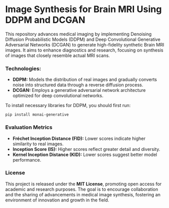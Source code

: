 # Image Synthesis for Brain MRI Using DDPM and DCGAN

This repository advances medical imaging by implementing Denoising Diffusion Probabilistic Models (DDPM) and Deep Convolutional Generative Adversarial Networks (DCGAN) to generate high-fidelity synthetic Brain MRI images. It aims to enhance diagnostics and research, focusing on synthesis of images that closely resemble actual MRI scans.

### Technologies:

- **DDPM:** Models the distribution of real images and gradually converts noise into structured data through a reverse diffusion process.
- **DCGAN:** Employs a generative adversarial network architecture optimized for deep convolutional networks.

To install necessary libraries for DDPM, you should first run:
```
pip install monai-generative
```

### Evaluation Metrics

- **Fréchet Inception Distance (FID):** Lower scores indicate higher similarity to real images.
- **Inception Score (IS):** Higher scores reflect greater detail and diversity.
- **Kernel Inception Distance (KID):** Lower scores suggest better model performance.

### License

This project is released under the **MIT License**, promoting open access for academic and research purposes. The goal is to encourage collaboration and the sharing of advancements in medical image synthesis, fostering an environment of innovation and growth in the field.
